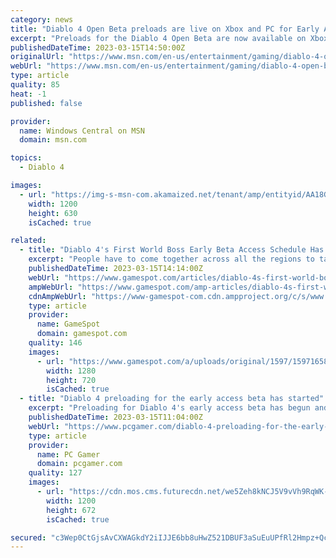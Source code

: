 ```yaml
---
category: news
title: "Diablo 4 Open Beta preloads are live on Xbox and PC for Early Access owners"
excerpt: "Preloads for the Diablo 4 Open Beta are now available on Xbox, PC, and PlayStation for anyone that preordered the game and has Early Access. The Open Beta is scheduled to first run from March 17-19 ..."
publishedDateTime: 2023-03-15T14:50:00Z
originalUrl: "https://www.msn.com/en-us/entertainment/gaming/diablo-4-open-beta-preloads-are-live-on-xbox-and-pc-for-early-access-owners/ar-AA18G2se"
webUrl: "https://www.msn.com/en-us/entertainment/gaming/diablo-4-open-beta-preloads-are-live-on-xbox-and-pc-for-early-access-owners/ar-AA18G2se"
type: article
quality: 85
heat: -1
published: false

provider:
  name: Windows Central on MSN
  domain: msn.com

topics:
  - Diablo 4

images:
  - url: "https://img-s-msn-com.akamaized.net/tenant/amp/entityid/AA18G7E2.img?h=630&w=1200&m=6&q=60&o=t&l=f&f=jpg"
    width: 1200
    height: 630
    isCached: true

related:
  - title: "Diablo 4's First World Boss Early Beta Access Schedule Has Been Released"
    excerpt: "People have to come together across all the regions to take her down, because she’s just this giant killing machine.\" Diablo 4's World Bosses are massive monsters that require multiple players to take down. As described in a PlayStation blog, Blizzard ."
    publishedDateTime: 2023-03-15T14:14:00Z
    webUrl: "https://www.gamespot.com/articles/diablo-4s-first-world-boss-early-beta-access-schedule-has-been-released/1100-6512390/"
    ampWebUrl: "https://www.gamespot.com/amp-articles/diablo-4s-first-world-boss-early-beta-access-schedule-has-been-released/1100-6512390/"
    cdnAmpWebUrl: "https://www-gamespot-com.cdn.ampproject.org/c/s/www.gamespot.com/amp-articles/diablo-4s-first-world-boss-early-beta-access-schedule-has-been-released/1100-6512390/"
    type: article
    provider:
      name: GameSpot
      domain: gamespot.com
    quality: 146
    images:
      - url: "https://www.gamespot.com/a/uploads/original/1597/15971658/4112850-diablo4.jpeg"
        width: 1280
        height: 720
        isCached: true
  - title: "Diablo 4 preloading for the early access beta has started"
    excerpt: "Preloading for Diablo 4's early access beta has begun and yeah this month is going to be a mouthful of Diablo beta dates and times. This weekend's beta, which begins on Friday, March 17, is for folks ..."
    publishedDateTime: 2023-03-15T11:04:00Z
    webUrl: "https://www.pcgamer.com/diablo-4-preloading-for-the-early-access-beta-has-started/"
    type: article
    provider:
      name: PC Gamer
      domain: pcgamer.com
    quality: 127
    images:
      - url: "https://cdn.mos.cms.futurecdn.net/we5Zeh8kNCJ5V9vVh9RqWK-1200-80.jpg"
        width: 1200
        height: 672
        isCached: true

secured: "c3Wep0CtGjsAvCXWAGkdY2iIJJE6bb8uHwZ521DBUF3aSuEuUPfRl2Hmpz+Qc8JtbS1Gpu0eaGIgNmx8yEhVtcFsiDtvhCpUpbaInjQQ9Fra6qAzcFW34ZwBx5oYip5y3aETBfprmWjunIDS8dXEC8Yj0RZyC0zSMznCxcRBnzS7pqzBTpMIZ8viHloZvfrr/I+awUtdo4IxV7QZQjrQlqFOYnXzULtLFvnILoFjeDaUM0fYx7/iTL5VqfEniWRchuHtpC0XGyvQ9weSpW+X0I7GPuZ97zMivExhQaQgNi5btM7w6+U0pgWb+TjLTuDiIAGlUyzhE1ilLujWnFoRMAh10FzeEe8Enub9uKZ8TsE=;uBwSn8buXHvMOR8ykgdhKg=="
---
```



